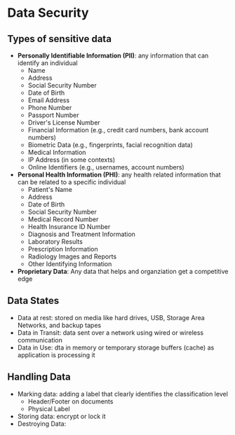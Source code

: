 # Data Security

## Types of sensitive data
- **Personally Identifiable Information (PII)**: any information that can identify an individual
  - Name
  - Address
  - Social Security Number
  - Date of Birth
  - Email Address
  - Phone Number
  - Passport Number
  - Driver's License Number
  - Financial Information (e.g., credit card numbers, bank account numbers)
  - Biometric Data (e.g., fingerprints, facial recognition data)
  - Medical Information
  - IP Address (in some contexts)
  - Online Identifiers (e.g., usernames, account numbers)
- **Personal Health Information (PHI)**: any health related information that can be related to a specific individual
  - Patient's Name
  - Address
  - Date of Birth
  - Social Security Number
  - Medical Record Number
  - Health Insurance ID Number
  - Diagnosis and Treatment Information
  - Laboratory Results
  - Prescription Information
  - Radiology Images and Reports
  - Other Identifying Information
- **Proprietary Data**: Any data that helps and organziation get a competitive edge

## Data States
- Data at rest: stored on media like hard drives, USB, Storage Area Networks, and backup tapes
- Data in Transit: data sent over a network using wired or wireless communication
- Data in Use: dta in memory or temporary storage buffers (cache) as application is processing it

## Handling Data
- Marking data: adding a label that clearly identifies the classification level
  - Header/Footer on documents
  - Physical Label
- Storing data: encrypt or lock it
- Destroying Data: 


 

